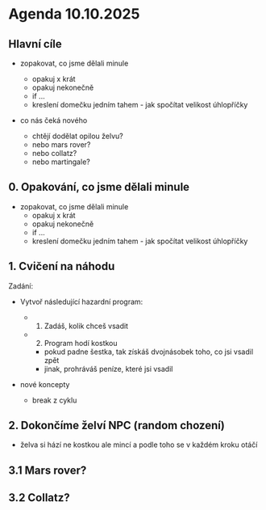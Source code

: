 # Agenda 10.10.2025

## Hlavní cíle

- zopakovat, co jsme dělali minule
  - opakuj x krát
  - opakuj nekonečně
  - if ...
  - kreslení domečku jedním tahem - jak spočítat velikost úhlopříčky

- co nás čeká nového
  - chtějí dodělat opilou želvu?
  - nebo mars rover?
  - nebo collatz?
  - nebo martingale?

## 0. Opakování, co jsme dělali minule

- zopakovat, co jsme dělali minule
  - opakuj x krát
  - opakuj nekonečně
  - if ...
  - kreslení domečku jedním tahem - jak spočítat velikost úhlopříčky
  
## 1. Cvičení na náhodu

Zadání:
- Vytvoř následující hazardní program:
  - 1. Zadáš, kolik chceš vsadit
  - 2. Program hodí kostkou
    - pokud padne šestka, tak získáš dvojnásobek toho, co jsi vsadil zpět
    - jinak, prohráváš peníze, které jsi vsadil

- nové koncepty
  - break z cyklu

## 2. Dokončíme želví NPC (random chození)

- želva si hází ne kostkou ale mincí a podle toho se v každém kroku otáčí

## 3.1 Mars rover?

## 3.2 Collatz?